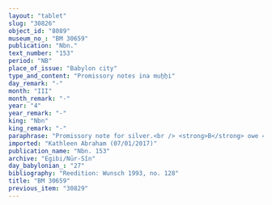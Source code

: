 ```yaml
---
layout: "tablet"
slug: "30826"
object_id: "8089"
museum_no_: "BM 30659"
publication: "Nbn."
text_number: "153"
period: "NB"
place_of_issue: "Babylon city"
type_and_content: "Promissory notes ina muẖẖi"
day_remark: "-"
month: "III"
month_remark: "-"
year: "4"
year_remark: "-"
king: "Nbn"
king_remark: "-"
paraphrase: "Promissory note for silver.<br /> <strong>B</strong> owe 4 3/4 shekels of silver to <strong>A</strong>, to be delivered at the end of D&ucirc;zu (IV). Names of 3 witnesses and the scribe: Nab&ucirc;-aplu-iddin/Ṣillāya/Esagilāya.<br /> <br /> <strong>A</strong> = Iddin-Marduk/Iqī&scaron;āya//Nūr-S&icirc;n; <strong>B</strong> = Kidinnu/Zēria//&Scaron;ang&ucirc;-Gula"
imported: "Kathleen Abraham (07/01/2017)"
publication_name: "Nbn. 153"
archive: "Egibi/Nūr-Sîn"
day_babylonian_: "27"
bibliography: "Reedition: Wunsch 1993, no. 128"
title: "BM 30659"
previous_item: "30829"
---
```

